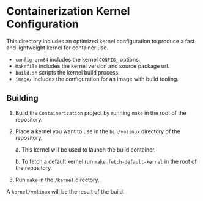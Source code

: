 # Containerization Kernel Configuration

This directory includes an optimized kernel configuration to produce a fast and lightweight kernel for container use.


- `config-arm64` includes the kernel `CONFIG_` options.
- `Makefile` includes the kernel version and source package url.
- `build.sh` scripts the kernel build process.
- `image/` includes the configuration for an image with build tooling.

## Building

1. Build the `Containerization` project by running `make` in the root of the repository.
2. Place a kernel you want to use in the `bin/vmlinux` directory of the repository.

    a. This kernel will be used to launch the build container.

    b. To fetch a default kernel run `make fetch-default-kernel` in the root of the repository.
3. Run `make` in the `/kernel` directory. 

A `kernel/vmlinux` will be the result of the build.

